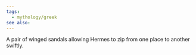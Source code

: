 ```yaml
---
tags:
  - mythology/greek
see also:
---
```

A pair of winged sandals allowing Hermes to zip from one place to another swiftly.